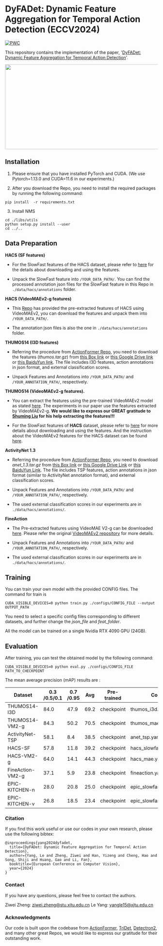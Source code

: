 # DyFADet: Dynamic Feature Aggregation for Temporal Action Detection (ECCV2024)

[![PWC](https://img.shields.io/endpoint.svg?url=https://paperswithcode.com/badge/tridet-temporal-action-detection-with/temporal-action-localization-on-activitynet)](https://paperswithcode.com/sota/temporal-action-localization-on-activitynet?p=tridet-temporal-action-detection-with)


This repository contains the implementation of the paper, '[DyFADet: Dynamic Feature Aggregation for Temporal Action Detection](https://arxiv.org/pdf/2003.07326.pdf)'. 


<div align=center><img width="900" height="280" src="https://github.com/yangle15/DyFADet-pytorch/blob/main/pics/fig1.png"/></div>


## Installation

1. Please ensure that you have installed PyTorch and CUDA. (We use Pytorch=1.13.0 and CUDA=11.6 in our experiments.)

2. After you download the Repo, you need to install the required packages by running the following command:
```shell
pip install  -r requirements.txt
```

3. Install NMS
```shell
cd ./libs/utils
python setup.py install --user
cd ../..
```


## Data Preparation

**HACS (SF features)**

- For the SlowFast features of the HACS dataset, please refer to [here](https://github.com/qinzhi-0110/Temporal-Context-Aggregation-Network-Pytorch) for the details about downloading and using the features. 

- Unpack the SlowFast feature into `/YOUR_DATA_PATH/`. You can find the processed annotation json files for the SlowFast feature in this Repo in `./data/hacs/annotations` folder.


**HACS (VideoMAEv2-g features)**

- This [Repo](https://github.com/dingfengshi/tridetplus) has provided the pre-extracted features of HACS using VideoMAEv2, you can download the features and unpack them into `/YOUR_DATA_PATH/`.

- The annotation json files is also the one in `./data/hacs/annotations` folder.


**THUMOS14 (I3D features)**

- Referring the procedure from [ActionFormer Repo](https://github.com/happyharrycn/actionformer_release/tree/main), you need to download the features (*thumos.tar.gz*) from [this Box link](https://uwmadison.box.com/s/glpuxadymf3gd01m1cj6g5c3bn39qbgr) or [this Google Drive link](https://drive.google.com/file/d/1zt2eoldshf99vJMDuu8jqxda55dCyhZP/view?usp=sharing) or [this BaiduYun link](https://pan.baidu.com/s/1TgS91LVV-vzFTgIHl1AEGA?pwd=74eh). The file includes I3D features, action annotations in json format, and external classification scores.

- Unpack Features and Annotations into `/YOUR_DATA_PATH/` and `/YOUR_ANNOTATION_PATH/`, respectively. 



**THUMOS14 (VideoMAEv2-g features).**

- You can extract the features using the pre-trained VideoMAEv2 model as stated [here](https://github.com/sming256/OpenTAD/tree/main/configs/adatad). The experiments in our paper use the features extracted by VideoMAEv2-g. **We would like to express our GREAT gratitude to [Shuming Liu](https://github.com/sming256) for his help extracting the features!!!**

- For the SlowFast features of **HACS** dataset, please refer to [here](https://github.com/qinzhi-0110/Temporal-Context-Aggregation-Network-Pytorch) for more details about downloading and using the features. And the instruction about the VideoMAEv2 features for the HACS dataset can be found [here](https://github.com/dingfengshi/tridetplus).

**ActivityNet 1.3**

- Referring the procedure from [ActionFormer Repo](https://github.com/happyharrycn/actionformer_release/tree/main), you need to download *anet_1.3.tar.gz* from [this Box link](https://uwmadison.box.com/s/aisdoymowukc99zoc7gpqegxbb4whikx) or [this Google Drive Link](https://drive.google.com/file/d/1VW8px1Nz9A17i0wMVUfxh6YsPCLVqL-S/view?usp=sharing) or [this BaiduYun Link](https://pan.baidu.com/s/1tw5W8B5YqDvfl-mrlWQvnQ?pwd=xuit). The file includes TSP features, action annotations in json format (similar to ActivityNet annotation format), and external classification scores.

- Unpack Features and Annotations into `/YOUR_DATA_PATH/` and `/YOUR_ANNOTATION_PATH/`, respectively.

- The used external classification scores in our experiments are in `./data/hacs/annotations/`.


**FineAction**

- The Pre-extracted features using VideoMAE V2-g can be downloaded [here](https://pjlab-gvm-data.oss-cn-shanghai.aliyuncs.com/internvideo/features/fineaction_mae_g.tar.gz). Please refer the original [VideoMAEv2 repository](https://github.com/OpenGVLab/VideoMAEv2/blob/master/docs/TAD.md) for more details.

- Unpack Features and Annotations into `/YOUR_DATA_PATH/` and `/YOUR_ANNOTATION_PATH/`, respectively.

- The used external classification scores in our experiments are in `./data/hacs/annotations/`.


## Training

You can train your own model with the provided CONFIG files. The command for train is

```shell
CUDA_VISIBLE_DEVICES=0 python train.py ./configs/CONFIG_FILE --output OUTPUT_PATH
```

You need to select a specific config files corresponding to different datasets, and further change the *json_file* and *feat_folder*.

All the model can be trained on a single Nvidia RTX 4090 GPU (24GB).


## Evaluation

After training, you can test the obtained model by the following command:

```shell
CUDA_VISIBLE_DEVICES=0 python eval.py ./configs/CONFIG_FILE PATH_TO_CHECKPOINT
```

The mean average precision (mAP) results are :

| Dataset         | 0.3 /0.5/0.1  | 0.7 /0.95  | Avg   | Pre-trained | Config |
|-----------------|-----------|------------|-------|-------------|--------|
| THUMOS14-I3D    | 84.0| 47.9 | 69.2  | checkpoint | thumos_i3d.yaml |
| THUMOS14-VM2-g  | 84.3| 50.2 | 70.5  | checkpoint | thumos_mae.yaml |
| ActivityNet-TSP | 58.1| 8.4  | 38.5  | checkpoint | anet_tsp.yaml   |
| HACS-SF         | 57.8| 11.8 | 39.2  | checkpoint | hacs_slowfast.yaml|
| HACS-VM2-g      | 64.0| 14.1 | 44.3  | checkpoint | hacs_mae.yaml   |
| FineAction-VM2-g| 37.1| 5.9  | 23.8  | checkpoint | fineaction.yaml  |
| EPIC-KITCHEN-n  | 28.0| 20.8 | 25.0  | checkpoint | epic_slowfast_noun.yaml |
| EPIC-KITCHEN-v  | 26.8| 18.5 | 23.4  | checkpoint | epic_slowfast_verb.yaml


### Citation
If you find this work useful or use our codes in your own research, please use the following bibtex:
```
@inproceedings{yang2024dyfadet,
  title={DyFADet: Dynamic Feature Aggregation for Temporal Action Detection},
  author={Yang, Le and Zheng, Ziwei and Han, Yizeng and Cheng, Hao and Song, Shiji and Huang, Gao and Li, Fan},
  booktitle={European Conference on Computer Vision},
  year={2024}
}
```

### Contact
If you have any questions, please feel free to contact the authors. 

Ziwei Zheng: ziwei.zheng@stu.xjtu.edu.cn
Le Yang: yangle15@xjtu.edu.cn

### Acknowledgments
Our code is built upon the codebase from [ActionFormer](https://github.com/happyharrycn/actionformer_release), [TriDet](https://github.com/dingfengshi/TriDet), [Detectron2](https://github.com/facebookresearch/detectron2), and many other great Repos, we would like to express our gratitude for their outstanding work.


